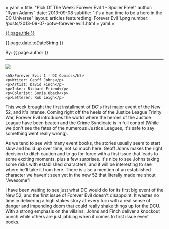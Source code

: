 = yaml =
title: "Pick Of The Week: Forever Evil 1 - Spoiler Free!"
author: "Ryan Adams"
date: 2013-09-08
subtitle: "It's a bad time to be a hero in the DC Universe"
layout: articles
featuredimg: Forever Evil 1.png
number: /posts/2013-09-07-potw-forever-evil1.html
= yaml =

<a href="{{ page.url }}" class='postTitleLink'><p class='postTitle'>{{ page.title }}</p></a>
<p class='postPublished'>{{ page.date.toDateString }}</p>
<p class='postAuthor'>By: {{ page.author }}</p>
<hr>

<div>
  
  <div class='articleSection'>
    <img src='/images/forPosts/forever-evil1.png' class='articlesCover group'>

    <h5>Forever Evil 1 - DC Comics</h5>
    <p>Writer: Geoff Johns</p>
    <p>Artist: David Finch</p>
    <p>Inker: Richard Friend</p>
    <p>Colorist: Sonia Oback</p>
    <p>Letterer: Rob Leigh</p>
  </div>
    <p>This week brought the first installment of DC's first major event of the New 52, and it's intense. Coming right off the heels of the Justice League Trinity War, Forever Evil introduces the world where the heroes of the Justice League have been beaten and the Crime Syndicate is in full control (While we don't see the fates of the numerous Justice Leagues, it's safe to say something went really wrong). </p>
    <p>As we tend to see with many event books, the stories usually seem to start slow and build up over time, not so much here. Geoff Johns makes the right decision to ditch caution and to go for force with a first issue that leads to some exciting moments, plus a few surprises. It's nice to see Johns taking some risks with established characters, and it will be interesting to see where he'll take it from here. There is also a mention of an established character we haven't seen yet in the new 52 that literally made me shout "Awesome"!</p>
    <p>I have been waiting to see just what DC would do for its first big event of the New 52, and the first issue of Forever Evil doesn't disappoint. It wastes no time in delivering a high stakes story at every turn with a real sense of danger and impending doom that could really shake things up for the DCU. With a strong emphasis on the villains, Johns and Finch deliver a knockout punch while others are just jabbing when it comes to first issue event books.</p>
</div>